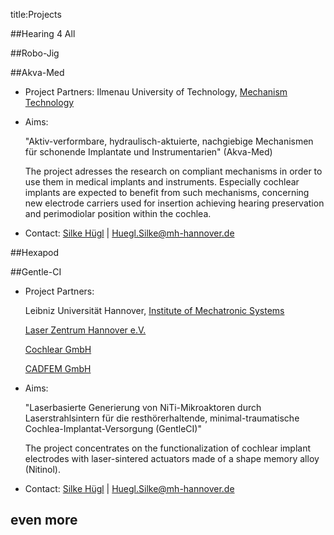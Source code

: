 title:Projects







##Hearing 4 All

##Robo-Jig

##Akva-Med
-   Project Partners: Ilmenau University of Technology, [Mechanism Technology](https://www.tu-ilmenau.de/en/mechanism-technology-group "TU Ilmenau - Mechanism Technology")
-   Aims:

    "Aktiv-verformbare, hydraulisch-aktuierte, nachgiebige Mechanismen für schonende Implantate und Instrumentarien" (Akva-Med)
	
    The project adresses the research on compliant mechanisms in order to use them in medical implants and instruments. Especially 
	cochlear implants are expected to benefit from such mechanisms, concerning new electrode carriers used for insertion achieving hearing 
	preservation and perimodiolar position within the cochlea.
	
-   Contact: [Silke Hügl](www.vianna.de/01_workgroups/majdani/staff/silke.html) | Huegl.Silke@mh-hannover.de


##Hexapod

##Gentle-CI
-   Project Partners: 
	
	Leibniz Universität Hannover, [Institute of Mechatronic Systems](http://www.imes.uni-hannover.de/institut.html?&L=1 "Institute of Mechatronic Systems")
	
	[Laser Zentrum Hannover e.V.](http://www.lzh.de/en "LZH")
	
	[Cochlear GmbH](http://www.cochlear.com "Cochlear GmbH")
	
	[CADFEM GmbH](http://www.cadfem.de/ "CADFEM GmbH")
	
-   Aims:

    "Laserbasierte Generierung von NiTi-Mikroaktoren durch Laserstrahlsintern für die resthörerhaltende,
	minimal-traumatische Cochlea-Implantat-Versorgung (GentleCI)"
	
    The project concentrates on the functionalization of cochlear implant electrodes with laser-sintered actuators made of a shape memory alloy (Nitinol).
	
-   Contact: [Silke Hügl](www.vianna.de/01_workgroups/majdani/staff/silke.html) | Huegl.Silke@mh-hannover.de

## even more